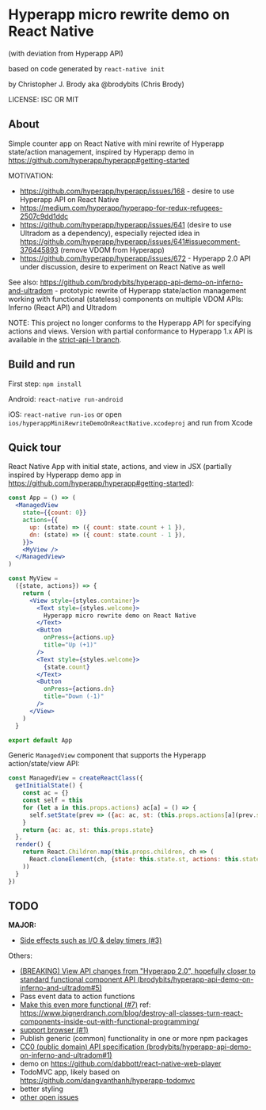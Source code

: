 # Hyperapp micro rewrite demo on React Native

(with deviation from Hyperapp API)

based on code generated by `react-native init`

by Christopher J. Brody aka @brodybits (Chris Brody)

LICENSE: ISC OR MIT

## About

Simple counter app on React Native with mini rewrite of Hyperapp state/action management, inspired by Hyperapp demo in <https://github.com/hyperapp/hyperapp#getting-started>

MOTIVATION:

- <https://github.com/hyperapp/hyperapp/issues/168> - desire to use Hyperapp API on React Native
- <https://medium.com/hyperapp/hyperapp-for-redux-refugees-2507c9dd1ddc>
- <https://github.com/hyperapp/hyperapp/issues/641> (desire to use Ultradom as a dependency), especially rejected idea in <https://github.com/hyperapp/hyperapp/issues/641#issuecomment-376445893> (remove VDOM from Hyperapp)
- <https://github.com/hyperapp/hyperapp/issues/672> - Hyperapp 2.0 API under discussion, desire to experiment on React Native as well

See also: <https://github.com/brodybits/hyperapp-api-demo-on-inferno-and-ultradom> - prototypic rewrite of Hyperapp state/action management working with functional (stateless) components on multiple VDOM APIs: Inferno (React API) and Ultradom

NOTE: This project no longer conforms to the Hyperapp API for specifying actions and views. Version with partial conformance to Hyperapp 1.x API is available in the [strict-api-1 branch](https://github.com/brodybits/hyperapp-micro-rewrite-demo-on-react-native/tree/strict-api-1).

## Build and run

First step: `npm install`

Android: `react-native run-android`

iOS: `react-native run-ios` or open `ios/hyperappMiniRewriteDemoOnReactNative.xcodeproj` and run from Xcode

## Quick tour

React Native App with initial state, actions, and view in JSX (partially inspired by Hyperapp demo app in <https://github.com/hyperapp/hyperapp#getting-started>):

```jsx
const App = () => (
  <ManagedView
    state={{count: 0}}
    actions={{
      up: (state) => ({ count: state.count + 1 }),
      dn: (state) => ({ count: state.count - 1 }),
    }}>
    <MyView />
  </ManagedView>
)

const MyView =
  ({state, actions}) => {
    return (
      <View style={styles.container}>
        <Text style={styles.welcome}>
          Hyperapp micro rewrite demo on React Native
        </Text>
        <Button
          onPress={actions.up}
          title="Up (+1)"
        />
        <Text style={styles.welcome}>
          {state.count}
        </Text>
        <Button
          onPress={actions.dn}
          title="Down (-1)"
        />
      </View>
    )
  }

export default App
```

Generic `ManagedView` component that supports the Hyperapp action/state/view API:

```js
const ManagedView = createReactClass({
  getInitialState() {
    const ac = {}
    const self = this
    for (let a in this.props.actions) ac[a] = () => {
      self.setState(prev => ({ac: ac, st: (this.props.actions[a](prev.st))}))
    }
    return {ac: ac, st: this.props.state}
  },
  render() {
    return React.Children.map(this.props.children, ch => (
      React.cloneElement(ch, {state: this.state.st, actions: this.state.ac})
    ))
  }
})
```


## TODO

**MAJOR:**

- [Side effects such as I/O & delay timers (#3)](https://github.com/brodybits/hyperapp-micro-rewrite-demo-on-react-native/issues/3)

Others:

- [(BREAKING) View API changes from "Hyperapp 2.0", hopefully closer to standard functional component API (brodybits/hyperapp-api-demo-on-inferno-and-ultradom#5)](https://github.com/brodybits/hyperapp-api-demo-on-inferno-and-ultradom/issues/5)
- Pass event data to action functions
- [Make this even more functional (#7)](https://github.com/brodybits/hyperapp-micro-rewrite-demo-on-react-native/issues/7) ref: <https://www.bignerdranch.com/blog/destroy-all-classes-turn-react-components-inside-out-with-functional-programming/>
- [support browser (#1)](https://github.com/brodybits/hyperapp-micro-rewrite-demo-on-react-native/issues/1)
- Publish generic (common) functionality in one or more npm packages
- [CC0 (public domain) API specification (brodybits/hyperapp-api-demo-on-inferno-and-ultradom#1)](https://github.com/brodybits/hyperapp-api-demo-on-inferno-and-ultradom/issues/1)
- demo on <https://github.com/dabbott/react-native-web-player>
- TodoMVC app, likely based on <https://github.com/dangvanthanh/hyperapp-todomvc>
- better styling
- [other open issues](https://github.com/brodybits/hyperapp-micro-rewrite-demo-on-react-native/issues)
